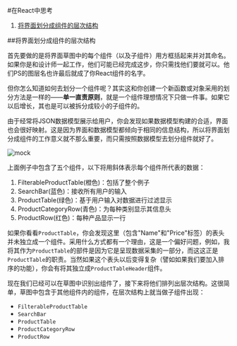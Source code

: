 #在React中思考

1. [将界面划分成组件的层次结构](#将界面划分成组件的层次结构)

##将界面划分成组件的层次结构  

首先要做的是将界面草图中的每个组件（以及子组件）用方框括起来并对其命名。如果你是和设计师一起工作，他们可能已经完成这步，你只需找他们要就可以。他们PS的图层名也许最后就成了你React组件的名字。

但你怎么知道如何去划分一个组件呢？其实这和你创建一个新函数或对象采用的划分方法是一样的——**单一直责原则**，就是一个组件理想情况下只做一件事。如果它以后增长，其也是可以被拆分成较小的子组件的。

由于经常将JSON数据模型展示给用户，你会发现如果数据模型构建的合适，界面也会很好映射。这是因为界面和数据模型都倾向于相同的信息结构，所以将界面划分成组件的工作意义就不那么重要，而只需按照数据模型去划分组件就好了。

![mock](https://facebook.github.io/react/img/blog/thinking-in-react-components.png) 

上面例子中包含了五个组件，以下将用斜体表示每个组件所代表的数据：

1. FilterableProductTable(橙色)：包括了整个例子
1. SearchBar(蓝色)：接收所有用户的输入
1. ProductTable(绿色)：基于用户输入对数据进行过滤显示
1. ProductCategoryRow(青色)：为每种类别显示其信息头
1. ProductRow(红色)：每种产品显示一行

如果你看看`ProductTable`，你会发现这里（包含"Name"和"Price"标签）的表头并未独立成一个组件。采用什么方式都有一个理由，这是一个偏好问题，例如，我将其作为`ProductTable`的部件是因为它是呈现数据采集的一部分，而这这正是`ProductTable`的职责。当然如果这个表头以后变得复杂（譬如如果我们要加入排序的功能），你会有将其独立成`ProductTableHeader`组件。

现在我们已经可以在草图中识别出组件了，接下来将他们排列出层次结构。这很简单，草图中包含于其他组件内的组件，在层次结构上就当做子组件出现：
* `FilterableProductTable`
 * `SearchBar`
 * `ProductTable`
  * `ProductCategoryRow`
  * `ProductRow`
